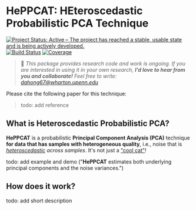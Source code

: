 # HePPCAT: HEteroscedastic Probabilistic PCA Technique

[![Project Status: Active – The project has reached a stable, usable state and is being actively developed.](https://www.repostatus.org/badges/latest/active.svg)](https://www.repostatus.org/#active)
[![Build Status](https://github.com/dahong67/HePPCAT.jl/workflows/CI/badge.svg)](https://github.com/dahong67/HePPCAT.jl/actions)
[![Coverage](https://codecov.io/gh/dahong67/HePPCAT.jl/branch/master/graph/badge.svg)](https://codecov.io/gh/dahong67/HePPCAT.jl)

> :wave: *This package provides research code and work is ongoing.
> If you are interested in using it in your own research,
> **I'd love to hear from you and collaborate!**
> Feel free to write: dahong67@wharton.upenn.edu*

Please cite the following paper for this technique:
> todo: add reference

## What is Heteroscedastic Probabilistic PCA?

**HePPCAT** is a probabilistic **Principal Component Analysis (PCA)** technique **for data that has samples with heterogeneous quality**,
i.e., noise that is *[heteroscedastic](https://en.wikipedia.org/wiki/Heteroscedasticity) across samples*.
It's not just a ["cool cat"](https://en.wiktionary.org/wiki/hepcat)!

todo: add example and demo ("**HePPCAT** estimates both underlying principal components and the noise variances.")

## How does it work?

todo: add short description
